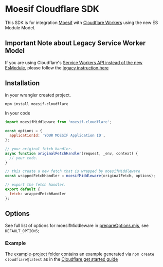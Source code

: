 # Moesif Cloudflare SDK

This SDK is for integration [Moesif](https://www.moesif.com) with [Cloudflare Workers](https://developers.cloudflare.com/workers/) using the new ES Module Model.

## Important Note about Legacy Service Worker Model

If you are using Cloudflare's [Service Workers API instead of the new EsModule](https://developers.cloudflare.com/workers/reference/migrate-to-module-workers/),
please follow the [legacy instruction here](/legacy/README.md)

## Installation

in your wrangler created project.

```bash
npm install moesif-cloudflare
```

In your code
```javascript
import moesifMiddleware from 'moesif-cloudflare';

const options = {
  applicationId: 'YOUR MOESIF Application ID',
};

// your original fetch handler.
async function originalFetchHandler(request, _env, context) {
  // your code.
}

// this create a new fetch that is wrapped by moesifMiddleware
const wrappedFetchHandler = moesifMiddleware(originalFetch, options);

// export the fetch handler.
export default {
  fetch: wrappedFetchHandler
};

```

## Options

See full list of options for moesifMiddleware in [prepareOptions.mjs](/esm/src/prepareOptions.mjs), see `DEFAULT_OPTIONS`;


### Example

The [example-project folder](/example-project/) contains an example generated
via `npm create cloudflare@latest` as in the [Cloudflare get started guide](https://developers.cloudflare.com/workers/get-started/guide/)

